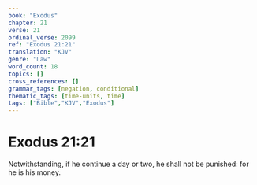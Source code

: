 ```yaml
---
book: "Exodus"
chapter: 21
verse: 21
ordinal_verse: 2099
ref: "Exodus 21:21"
translation: "KJV"
genre: "Law"
word_count: 18
topics: []
cross_references: []
grammar_tags: [negation, conditional]
thematic_tags: [time-units, time]
tags: ["Bible","KJV","Exodus"]
---
```


# Exodus 21:21

Notwithstanding, if he continue a day or two, he shall not be punished: for he is his money.
